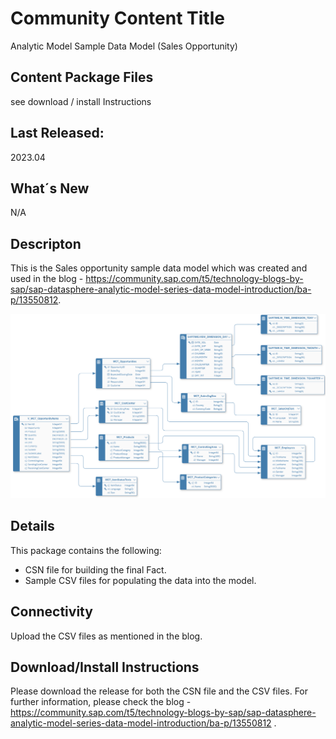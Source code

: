 # Community Content Title
Analytic Model Sample Data Model (Sales Opportunity)

## Content Package Files
see download / install Instructions

## Last Released:
2023.04

## What´s New
N/A

## Descripton
This is the Sales opportunity sample data model which was created and used in the blog - https://community.sap.com/t5/technology-blogs-by-sap/sap-datasphere-analytic-model-series-data-model-introduction/ba-p/13550812. 

![ER Model Sample Data Model](SAP_CC_Datasphere_Analytic_Model_Sample_Data_Model.png)


## Details
This package contains the following:

* CSN file for building the final Fact. 
* Sample CSV files for populating the data into the model.

## Connectivity
Upload the CSV files as mentioned in the blog.

## Download/Install Instructions
Please download the release for both the CSN file and the CSV files.
For further information, please check the blog - https://community.sap.com/t5/technology-blogs-by-sap/sap-datasphere-analytic-model-series-data-model-introduction/ba-p/13550812 .


